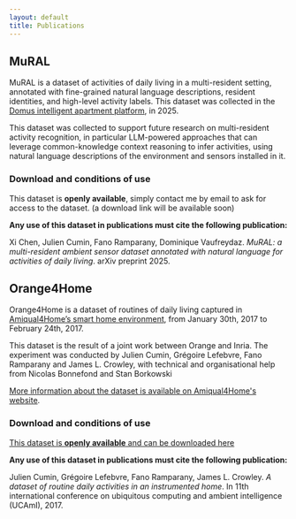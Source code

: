 ```yaml
---
layout: default
title: Publications
---
```



## MuRAL

MuRAL is a dataset of activities of daily living in a multi-resident setting, annotated with fine-grained natural language descriptions, resident identities, and high-level activity labels. This dataset was collected in the [Domus intelligent apartment platform](https://www.liglab.fr/en/research/plateforms/domus), in 2025.

This dataset was collected to support future research on multi-resident activity recognition, in particular LLM-powered approaches that can leverage common-knowledge context reasoning to infer activities, using natural language descriptions of the environment and sensors installed in it.

### Download and conditions of use

This dataset is **openly available**, simply contact me by email to ask for access to the dataset. (a download link will be available soon)

**Any use of this dataset in publications must cite the following publication:**

Xi Chen, Julien Cumin, Fano Ramparany, Dominique Vaufreydaz. *MuRAL: a multi-resident ambient sensor dataset annotated with natural language for activities of daily living*. arXiv preprint 2025.



## Orange4Home

Orange4Home is a dataset of routines of daily living captured in [Amiqual4Home’s smart home environment](https://amiqual4home.inria.fr/tools/smart-home/), from January 30th, 2017 to February 24th, 2017.

This dataset is the result of a joint work between Orange and Inria. The experiment was conducted by Julien Cumin, Grégoire Lefebvre, Fano Ramparany and James L. Crowley, with technical and organisational help from Nicolas Bonnefond and Stan Borkowski

[More information about the dataset is available on Amiqual4Home's website](https://amiqual4home.inria.fr/en/orange4home/).

### Download and conditions of use

[This dataset is **openly available** and can be downloaded here](https://github.com/JCumin/jcumin.github.io/raw/refs/heads/main/orange4home.zip)


**Any use of this dataset in publications must cite the following publication:**

Julien Cumin, Grégoire Lefebvre, Fano Ramparany, James L. Crowley. *A dataset of routine daily activities in an instrumented home*. In 11th international conference on ubiquitous computing and ambient intelligence (UCAmI), 2017.
